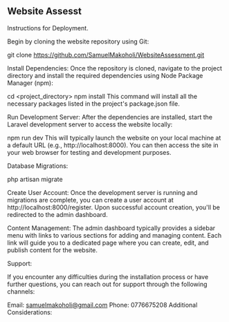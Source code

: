 ## Website Assesst

Instructions for Deployment.

Begin by cloning the website repository using Git:

git clone <https://github.com/SamuelMakoholi/WebsiteAssessment.git>

Install Dependencies:
Once the repository is cloned, navigate to the project directory and install the required dependencies using Node Package Manager (npm):

cd <project_directory>
npm install
This command will install all the necessary packages listed in the project's package.json file.

Run Development Server:
After the dependencies are installed, start the Laravel development server to access the website locally:

npm run dev
This will typically launch the website on your local machine at a default URL (e.g., http://localhost:8000). You can then access the site in your web browser for testing and development purposes.

Database Migrations:

php artisan migrate

Create User Account:
Once the development server is running and migrations are complete, you can create a user account at http://localhost:8000/register. Upon successful account creation, you'll be redirected to the admin dashboard.

Content Management:
The admin dashboard typically provides a sidebar menu with links to various sections for adding and managing content. Each link will guide you to a dedicated page where you can create, edit, and publish content for the website.

Support:

If you encounter any difficulties during the installation process or have further questions, you can reach out for support through the following channels:

Email: samuelmakoholi@gmail.com
Phone: 0776675208
Additional Considerations:
